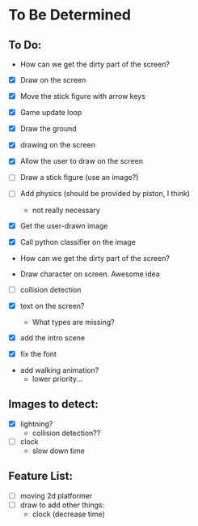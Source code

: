 # To Be Determined

## To Do:
- How can we get the dirty part of the screen?
- [x] Draw on the screen
- [x] Move the stick figure with arrow keys
- [x] Game update loop
- [x] Draw the ground
- [x] drawing on the screen
- [x] Allow the user to draw on the screen

- [ ] Draw a stick figure (use an image?)
- [ ] Add physics (should be provided by piston, I think)
    - not really necessary

- [x] Get the user-drawn image
- [x] Call python classifier on the image
- How can we get the dirty part of the screen?

- Draw character on screen. Awesome idea

- [ ] collision detection
- [x] text on the screen?
    - What types are missing?


- [x] add the intro scene
- [x] fix the font

- add walking animation?
    - lower priority...

## Images to detect:
- [x] lightning?
    - collision detection??
- [ ] clock
    - slow down time

## Feature List:
- [ ] moving 2d platformer
- [ ] draw to add other things:
    - clock (decrease time)
